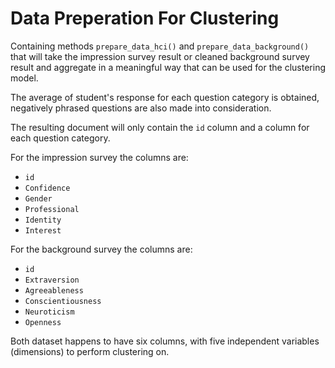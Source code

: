 # Data Preperation For Clustering

Containing methods `prepare_data_hci()` and `prepare_data_background()` that will take the impression survey result or cleaned background survey result and aggregate in a meaningful way that can be used for the clustering model. 

The average of student's response for each question category is obtained, negatively phrased questions are also made into consideration.

The resulting document will only contain the `id` column and a column for each question category.

For the impression survey the columns are:

- `id`
- `Confidence`
- `Gender`
- `Professional`
- `Identity`
- `Interest`

For the background survey the columns are:

- `id`
- `Extraversion`
- `Agreeableness`
- `Conscientiousness`	
- `Neuroticism`	
- `Openness`

Both dataset happens to have six columns, with five independent variables (dimensions) to perform clustering on.

    
